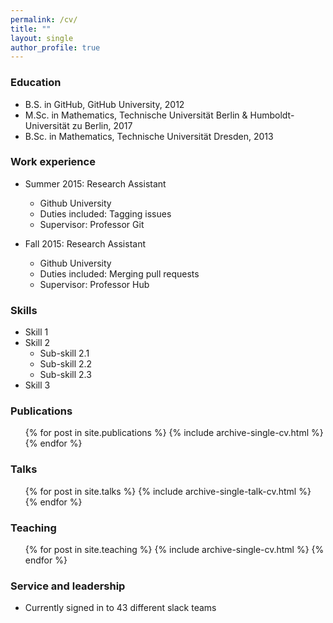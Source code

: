 ```yaml
---
permalink: /cv/
title: "" 
layout: single
author_profile: true  
---
```


### Education

* B.S. in GitHub, GitHub University, 2012
* M.Sc. in Mathematics, Technische Universit&auml;t Berlin & Humboldt-Universit&auml;t zu Berlin, 2017
* B.Sc. in Mathematics, Technische Universit&auml;t Dresden, 2013

### Work experience

* Summer 2015: Research Assistant
  * Github University
  * Duties included: Tagging issues
  * Supervisor: Professor Git

* Fall 2015: Research Assistant
  * Github University
  * Duties included: Merging pull requests
  * Supervisor: Professor Hub
  
### Skills

* Skill 1
* Skill 2
  * Sub-skill 2.1
  * Sub-skill 2.2
  * Sub-skill 2.3
* Skill 3

### Publications

  <ul>{% for post in site.publications %}
    {% include archive-single-cv.html %}
  {% endfor %}</ul>
  
### Talks

  <ul>{% for post in site.talks %}
    {% include archive-single-talk-cv.html %}
  {% endfor %}</ul>
  
### Teaching

  <ul>{% for post in site.teaching %}
    {% include archive-single-cv.html %}
  {% endfor %}</ul>
  
### Service and leadership

* Currently signed in to 43 different slack teams
